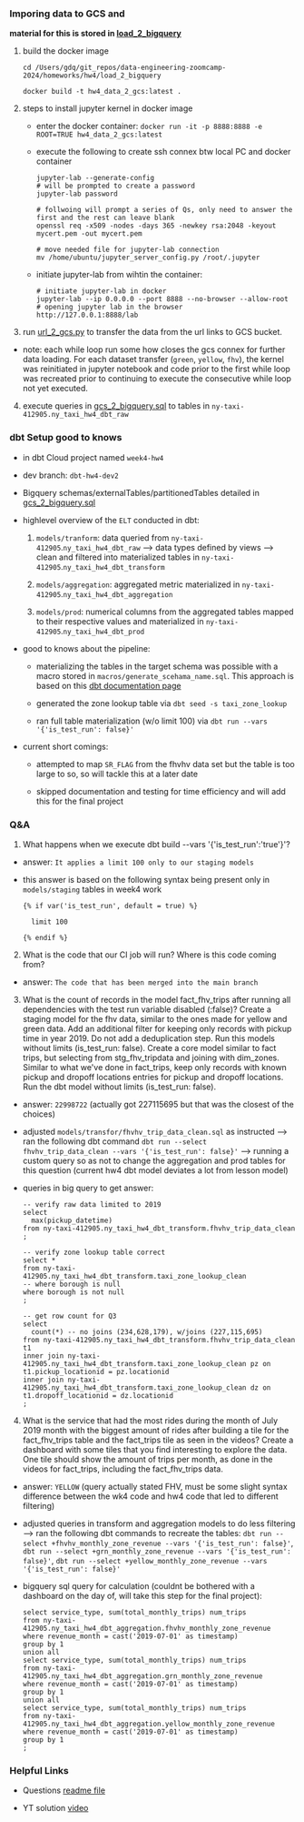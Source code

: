 ### Imporing data to GCS and

**material for this is stored in [load_2_bigquery](load_2_bigquery)**

1. build the docker image

    ```{bash}
    cd /Users/gdq/git_repos/data-engineering-zoomcamp-2024/homeworks/hw4/load_2_bigquery

    docker build -t hw4_data_2_gcs:latest .
    ```

2. steps to install jupyter kernel in docker image

    * enter the docker container: `docker run -it -p 8888:8888 -e ROOT=TRUE hw4_data_2_gcs:latest`

    * execute the following to create ssh connex btw local PC and docker container

        ```{bash}
        jupyter-lab --generate-config
        # will be prompted to create a password
        jupyter-lab password

        # follwoing will prompt a series of Qs, only need to answer the first and the rest can leave blank
        openssl req -x509 -nodes -days 365 -newkey rsa:2048 -keyout mycert.pem -out mycert.pem

        # move needed file for jupyter-lab connection
        mv /home/ubuntu/jupyter_server_config.py /root/.jupyter
        ```

    * initiate jupyter-lab from wihtin the container:

        ```{bash}
        # initiate jupyter-lab in docker
        jupyter-lab --ip 0.0.0.0 --port 8888 --no-browser --allow-root
        # opening jupyter lab in the browser
        http://127.0.0.1:8888/lab
        ```

3. run [url_2_gcs.py](url_2_gcs.py) to transfer the data from the url links to GCS bucket.

  * note: each while loop run some how closes the gcs connex for further data loading. For each dataset transfer (`green`, `yellow`, `fhv`), the kernel was reinitiated in jupyter notebook and code prior to the first while loop was recreated prior to continuing to execute the consecutive while loop not yet executed.

4. execute queries in [gcs_2_bigquery.sql](gcs_2_bigquery.sql) to tables in `ny-taxi-412905.ny_taxi_hw4_dbt_raw`

### dbt Setup good to knows

* in dbt Cloud project named `week4-hw4`

* dev branch: `dbt-hw4-dev2`

* Bigquery schemas/externalTables/partitionedTables detailed in [gcs_2_bigquery.sql](load_2_bigquery/gcs_2_bigquery.sql)

* highlevel overview of the `ELT` conducted in dbt:

  1. `models/tranform`: data queried from `ny-taxi-412905`.`ny_taxi_hw4_dbt_raw` --> data types defined by views --> clean and filtered into materialized tables in `ny-taxi-412905`.`ny_taxi_hw4_dbt_transform`

  2. `models/aggregation`: aggregated metric materialized in `ny-taxi-412905`.`ny_taxi_hw4_dbt_aggregation`

  3. `models/prod`: numerical columns from the aggregated tables mapped to their respective values and materialized in `ny-taxi-412905`.`ny_taxi_hw4_dbt_prod`

* good to knows about the pipeline:

  * materializing the tables in the target schema was possible with a macro stored in `macros/generate_scehama_name.sql`. This approach is based on this [dbt documentation page](https://docs.getdbt.com/docs/build/custom-schemas)

  * generated the zone lookup table via `dbt seed -s taxi_zone_lookup`

  * ran full table materialization (w/o limit 100) via `dbt run --vars '{'is_test_run': false}'`

* current short comings:

  * attempted to map `SR_FLAG` from the fhvhv data set but the table is too large to so, so will tackle this at a later date

  * skipped documentation and testing for time efficiency and will add this for the final project

### Q&A

1. What happens when we execute dbt build --vars '{'is_test_run':'true'}'?

  * answer: `It applies a limit 100 only to our staging models`

  * this answer is based on the following syntax being present only in `models/staging` tables in week4 work

    ```
    {% if var('is_test_run', default = true) %}

      limit 100

    {% endif %}
    ```

2. What is the code that our CI job will run? Where is this code coming from?

  * answer: `The code that has been merged into the main branch`

3. What is the count of records in the model fact_fhv_trips after running all dependencies with the test run variable disabled (:false)?
Create a staging model for the fhv data, similar to the ones made for yellow and green data. Add an additional filter for keeping only records with pickup time in year 2019. Do not add a deduplication step. Run this models without limits (is_test_run: false). Create a core model similar to fact trips, but selecting from stg_fhv_tripdata and joining with dim_zones. Similar to what we've done in fact_trips, keep only records with known pickup and dropoff locations entries for pickup and dropoff locations. Run the dbt model without limits (is_test_run: false).

  * answer: `22998722` (actually got 227115695 but that was the closest of the choices)

  * adjusted `models/transfor/fhvhv_trip_data_clean.sql` as instructed --> ran the following dbt command `dbt run --select fhvhv_trip_data_clean --vars '{'is_test_run': false}'` --> running a custom query so as not to change the aggregation and prod tables for this question (current hw4 dbt model deviates a lot from lesson model)

  * queries in big query to get answer:

    ```{sql}
    -- verify raw data limited to 2019
    select
      max(pickup_datetime)
    from ny-taxi-412905.ny_taxi_hw4_dbt_transform.fhvhv_trip_data_clean
    ;

    -- verify zone lookup table correct
    select *
    from ny-taxi-412905.ny_taxi_hw4_dbt_transform.taxi_zone_lookup_clean
    -- where borough is null
    where borough is not null
    ;

    -- get row count for Q3
    select
      count(*) -- no joins (234,628,179), w/joins (227,115,695)
    from ny-taxi-412905.ny_taxi_hw4_dbt_transform.fhvhv_trip_data_clean t1
    inner join ny-taxi-412905.ny_taxi_hw4_dbt_transform.taxi_zone_lookup_clean pz on t1.pickup_locationid = pz.locationid
    inner join ny-taxi-412905.ny_taxi_hw4_dbt_transform.taxi_zone_lookup_clean dz on t1.dropoff_locationid = dz.locationid
    ;
    ```

4. What is the service that had the most rides during the month of July 2019 month with the biggest amount of rides after building a tile for the fact_fhv_trips table and the fact_trips tile as seen in the videos? Create a dashboard with some tiles that you find interesting to explore the data. One tile should show the amount of trips per month, as done in the videos for fact_trips, including the fact_fhv_trips data.

  * answer: `YELLOW` (query actually stated FHV, must be some slight syntax difference between the wk4 code and hw4 code that led to different filtering)

  * adjusted queries in transform and aggregation models to do less filtering --> ran the following dbt commands to recreate the tables: `dbt run --select +fhvhv_monthly_zone_revenue --vars '{'is_test_run': false}'`, `dbt run --select +grn_monthly_zone_revenue --vars '{'is_test_run': false}'`, `dbt run --select +yellow_monthly_zone_revenue --vars '{'is_test_run': false}'`

  * bigquery sql query for calculation (couldnt be bothered with a dashboard on the day of, will take this step for the final project):

    ```{sql}
    select service_type, sum(total_monthly_trips) num_trips
    from ny-taxi-412905.ny_taxi_hw4_dbt_aggregation.fhvhv_monthly_zone_revenue
    where revenue_month = cast('2019-07-01' as timestamp)
    group by 1
    union all
    select service_type, sum(total_monthly_trips) num_trips
    from ny-taxi-412905.ny_taxi_hw4_dbt_aggregation.grn_monthly_zone_revenue
    where revenue_month = cast('2019-07-01' as timestamp)
    group by 1
    union all
    select service_type, sum(total_monthly_trips) num_trips
    from ny-taxi-412905.ny_taxi_hw4_dbt_aggregation.yellow_monthly_zone_revenue
    where revenue_month = cast('2019-07-01' as timestamp)
    group by 1
    ;
    ```

### Helpful Links

* Questions [readme file](https://github.com/DataTalksClub/data-engineering-zoomcamp/blob/main/cohorts/2024/04-analytics-engineering/homework.md)

* YT solution [video](https://www.youtube.com/watch?v=3OPggh5Rca8)
